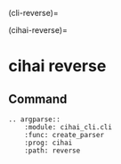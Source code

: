 (cli-reverse)=

(cihai-reverse)=

# cihai reverse

## Command

```{eval-rst}
.. argparse::
    :module: cihai_cli.cli
    :func: create_parser
    :prog: cihai
    :path: reverse
```

